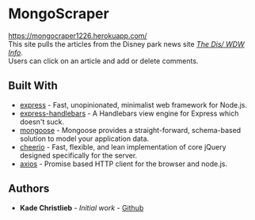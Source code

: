 # MongoScraper


https://mongocraper1226.herokuapp.com/  
This site pulls the articles from the Disney park news site [*The Dis/ WDW Info*](https://wdwinfo.com).  
Users can click on an article and add or delete comments.  

## Built With

* [express](https://expressjs.com/) - Fast, unopinionated, minimalist web framework for Node.js.
* [express-handlebars](https://www.npmjs.com/package/express-handlebars) - A Handlebars view engine for Express which doesn't suck.
* [mongoose](https://mongoosejs.com/) - Mongoose provides a straight-forward, schema-based solution to model your application data.
* [cheerio](https://cheerio.js.org/) - Fast, flexible, and lean implementation of core jQuery designed specifically for the server.
* [axios](https://www.npmjs.com/package/axios) - Promise based HTTP client for the browser and node.js.

## Authors

* **Kade Christlieb** - *Initial work* - [Github](https://github.com/KChristlieb)
